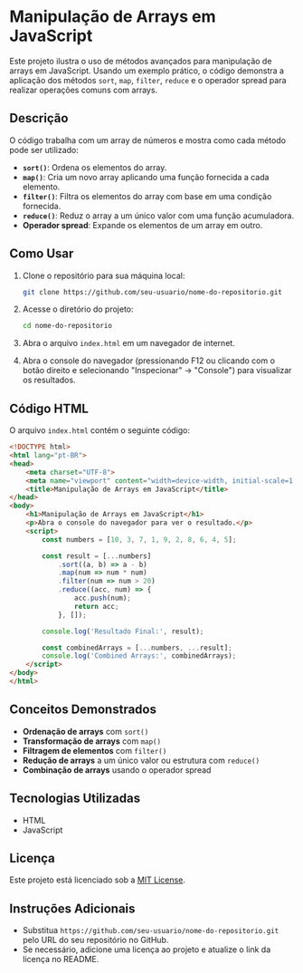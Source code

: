 # Manipulação de Arrays em JavaScript

Este projeto ilustra o uso de métodos avançados para manipulação de arrays em JavaScript. Usando um exemplo prático, o código demonstra a aplicação dos métodos `sort`, `map`, `filter`, `reduce` e o operador spread para realizar operações comuns com arrays.

## Descrição

O código trabalha com um array de números e mostra como cada método pode ser utilizado:

- **`sort()`**: Ordena os elementos do array.
- **`map()`**: Cria um novo array aplicando uma função fornecida a cada elemento.
- **`filter()`**: Filtra os elementos do array com base em uma condição fornecida.
- **`reduce()`**: Reduz o array a um único valor com uma função acumuladora.
- **Operador spread**: Expande os elementos de um array em outro.

## Como Usar

1. Clone o repositório para sua máquina local:

    ```bash
    git clone https://github.com/seu-usuario/nome-do-repositorio.git
    ```

2. Acesse o diretório do projeto:

    ```bash
    cd nome-do-repositorio
    ```

3. Abra o arquivo `index.html` em um navegador de internet.

4. Abra o console do navegador (pressionando F12 ou clicando com o botão direito e selecionando "Inspecionar" -> "Console") para visualizar os resultados.

## Código HTML

O arquivo `index.html` contém o seguinte código:

```html
<!DOCTYPE html>
<html lang="pt-BR">
<head>
    <meta charset="UTF-8">
    <meta name="viewport" content="width=device-width, initial-scale=1.0">
    <title>Manipulação de Arrays em JavaScript</title>
</head>
<body>
    <h1>Manipulação de Arrays em JavaScript</h1>
    <p>Abra o console do navegador para ver o resultado.</p>
    <script>
        const numbers = [10, 3, 7, 1, 9, 2, 8, 6, 4, 5];

        const result = [...numbers]
            .sort((a, b) => a - b)  
            .map(num => num * num) 
            .filter(num => num > 20) 
            .reduce((acc, num) => { 
                acc.push(num);
                return acc;
            }, []); 

        console.log('Resultado Final:', result);

        const combinedArrays = [...numbers, ...result];
        console.log('Combined Arrays:', combinedArrays); 
    </script>
</body>
</html>
```

## Conceitos Demonstrados

- **Ordenação de arrays** com `sort()`
- **Transformação de arrays** com `map()`
- **Filtragem de elementos** com `filter()`
- **Redução de arrays** a um único valor ou estrutura com `reduce()`
- **Combinação de arrays** usando o operador spread

## Tecnologias Utilizadas

- HTML
- JavaScript

## Licença

Este projeto está licenciado sob a [MIT License](https://opensource.org/licenses/MIT).

## Instruções Adicionais

- Substitua `https://github.com/seu-usuario/nome-do-repositorio.git` pelo URL do seu repositório no GitHub.
- Se necessário, adicione uma licença ao projeto e atualize o link da licença no README.

